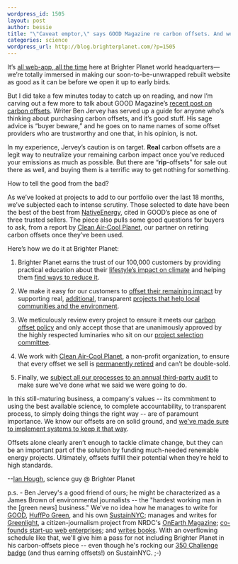 ```yaml
--- 
wordpress_id: 1505
layout: post
author: bessie
title: "\"Caveat emptor,\" says GOOD Magazine re carbon offsets. And we agree."
categories: science
wordpress_url: http://blog.brighterplanet.com/?p=1505
---
```

It’s [all web-app, all the time](http://blog.brighterplanet.com/2009/05/29/what’re-they-building-in-there/) here at Brighter Planet world headquarters—we’re totally immersed in making our soon-to-be-unwrapped rebuilt website as good as it can be before we open it up to early birds.

But I did take a few minutes today to catch up on reading, and now I’m carving out a few more to talk about GOOD Magazine’s [recent post on carbon offsets](http://www.good.is/post/carbon-offset-caveat-emptor/). Writer Ben Jervey has served up a guide for anyone who’s thinking about purchasing carbon offsets, and it’s good stuff. His sage advice is “buyer beware,” and he goes on to name names of some offset providers who are trustworthy and one that, in his opinion, is not.

In my experience, Jervey’s caution is on target. **Real** carbon offsets are a legit way to neutralize your remaining carbon impact once you’ve reduced your emissions as much as possible. But there are “**rip**-offsets” for sale out there as well, and buying them is a terrific way to get nothing for something.

How to tell the good from the bad?

As we’ve looked at projects to add to our portfolio over the last 18 months, we’ve subjected each to intense scrutiny. Those selected to date have been the best of the best from [NativeEnergy](http://www.nativeenergy.com/), cited in GOOD’s piece as one of three trusted sellers. The piece also pulls some good questions for buyers to ask, from a report by [Clean Air-Cool Planet](http://cleanair-coolplanet.org/), our partner on retiring carbon offsets once they’ve been used.

Here’s how we do it at Brighter Planet:


1. Brighter Planet earns the trust of our 100,000 customers by providing practical education about their [lifestyle’s impact on climate](http://brighterplanet.com/learn) and helping them [find ways to reduce it](http://brighterplanet.com/conservation_recommendations).

2. We make it easy for our customers to [offset their remaining impact](http://brighterplanet.com/act) by supporting real, [additional](http://brighterplanet.com/entries/quality_of_additionality), transparent [projects that help local communities and the environment](http://brighterplanet.com/impact).

3. We meticulously review every project to ensure it meets our [carbon offset policy](http://brighterplanet.com/policy) and only accept those that are unanimously approved by the highly respected luminaries who sit on our [project selection committee](http://brighterplanet.com/groups/4).

4. We work with [Clean Air-Cool Planet](http://cleanair-coolplanet.org/), a non-profit organization, to ensure that every offset we sell is [permanently retired](http://brighterplanet.com/entries/carbon_offset_retirement) and can’t be double-sold.

5. Finally, we [subject all our processes to an annual third-party audit](http://brighterplanet.com/entries/annual_audit) to make sure we’ve done what we said we were going to do.


In this still-maturing business, a company's values -- its commitment to using the best available science, to complete accountability, to transparent process, to simply doing things the right way -- are of paramount importance. We know our offsets are on solid ground, and [we've made sure to implement systems to keep it that way](http://brighterplanet.com/policy). 

Offsets alone clearly aren’t enough to tackle climate change, but they can be an important part of the solution by funding much-needed renewable energy projects. Ultimately, offsets fulfill their potential when they’re held to high standards.

--[Ian Hough](http://brighterplanet.com/users/717/public), science guy @ Brighter Planet

p.s. - Ben Jervey's a good friend of ours; he might be characterized as a James Brown of environmental journalists -- the "hardest working man in the \[green news\] business." We've no idea how he manages to write for <a href="http://www.good.is/community/BenJervey">GOOD</a>, <a href="http://www.huffingtonpost.com/ben-jervey">HuffPo Green</a>, and his own <a href="http://sustainyc.com/">SustainNYC</a>; manages and writes for <a href="http://www.onearth.org/greenlight">Greenlight</a>, a citizen-journalism project from NRDC's <a href="http://www.onearth.org">OnEarth Magazine</a>; <a href="http://www.evolvist.com/">co-founds start-up web enterprises</a>; and <a href="http://www.greenapple.northeaststandard.com/">writes books</a>. With an overflowing schedule like that, we'll give him a pass for not including Brighter Planet in his carbon-offsets piece -- even though he's rocking our <a href="http://350.brighterplanet.com/">350 Challenge badge</a> (and thus earning offsets!) on SustainNYC. ;-)
